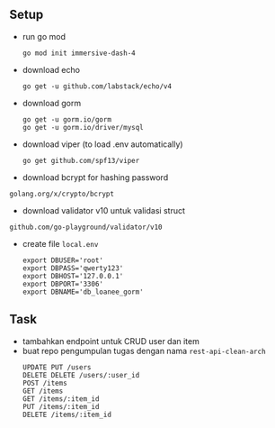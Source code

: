## Setup

* run go mod
    ```
    go mod init immersive-dash-4
    ```

* download echo
    ```
    go get -u github.com/labstack/echo/v4
    ```

* download gorm
    ```
    go get -u gorm.io/gorm
    go get -u gorm.io/driver/mysql
    ```

* download viper (to load .env automatically)
    ```
    go get github.com/spf13/viper
    ```
 * download bcrypt for hashing password
```
golang.org/x/crypto/bcrypt
```

* download validator v10 untuk validasi struct
```
github.com/go-playground/validator/v10
```
* create file `local.env`
    ```
    export DBUSER='root'
    export DBPASS='qwerty123'
    export DBHOST='127.0.0.1'
    export DBPORT='3306'
    export DBNAME='db_loanee_gorm'
    ```

## Task
* tambahkan endpoint untuk CRUD user dan item
* buat repo pengumpulan tugas dengan nama `rest-api-clean-arch`
    ```
    UPDATE PUT /users
    DELETE DELETE /users/:user_id
    POST /items
    GET /items
    GET /items/:item_id
    PUT /items/:item_id
    DELETE /items/:item_id
    ```
